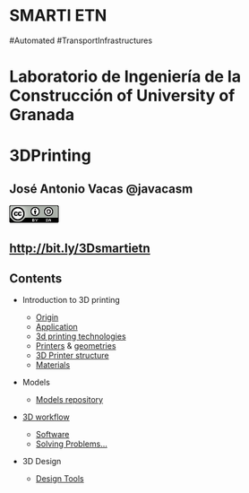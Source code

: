 # SMARTI ETN

#Automated #TransportInfrastructures

# Laboratorio de Ingeniería de la Construcción of University of Granada

# 3DPrinting

## José Antonio Vacas @javacasm

![CCbySA](images/CCbySQ_88x31.png)

## http://bit.ly/3Dsmartietn


## Contents

* Introduction to 3D printing
    * [Origin](./History.md)
    * [Application](./Application.md)
    * [3d printing technologies](./Technologies.md)
    * [Printers](./3DPrinters.md) & [geometries](./Geometries.md)
    * [3D Printer structure](./3DPrinter.md)
    * [Materials](./materials.md)

* Models
    * [Models repository](./repository.md)

* [3D workflow ](.WorkFlow.md) 
    * [Software](./Software.md)
    * [Solving Problems...](./Problems.md)

* 3D Design
    * [Design Tools](./DesignTools.md)


